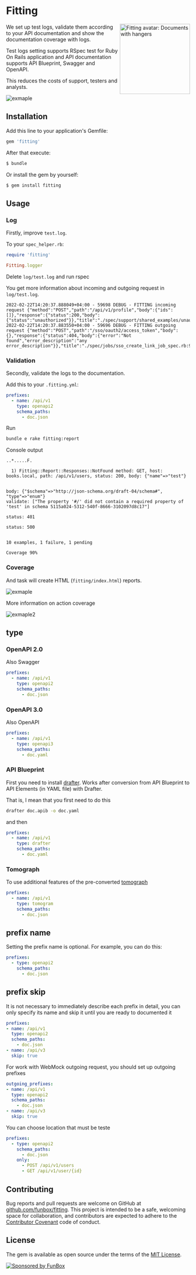 # Fitting

<img align="right" width="192" height="192"
alt="Fitting avatar: Documents with hangers"
src="./images/logo.png">

We set up test logs, validate them according to your API documentation and show the documentation coverage with logs.

Test logs setting supports RSpec test for Ruby On Rails application and API documentation supports API Blueprint, 
Swagger and OpenAPI.

This reduces the costs of support, testers and analysts.

![exmaple](images/example.png)

## Installation
Add this line to your application's Gemfile:
```ruby
gem 'fitting'
```

After that execute:
```bash
$ bundle
```

Or install the gem by yourself:
```bash
$ gem install fitting
```

## Usage
### Log
Firstly, improve `test.log`.

To your `spec_helper.rb`:

```ruby
require 'fitting'

Fitting.logger
```

Delete `log/test.log` and run rspec

You get more information about incoming and outgoing request in `log/test.log`.

```
2022-02-22T14:20:37.888049+04:00 - 59698 DEBUG - FITTING incoming request {"method":"POST","path":"/api/v1/profile","body":{"ids":[]},"response":{"status":200,"body":{"status":"unauthorized"}},"title":"./spec/support/shared_examples/unauthorized.rb:8","group":"./spec/support/shared_examples/unauthorized.rb"}
2022-02-22T14:20:37.883550+04:00 - 59696 DEBUG - FITTING outgoing request {"method":"POST","path":"/sso/oauth2/access_token","body":{},"response":{"status":404,"body":{"error":"Not found","error_description":"any error_description"}},"title":"./spec/jobs/sso_create_link_job_spec.rb:93","group":"./spec/jobs/sso_create_link_job_spec.rb"}
```

### Validation
Secondly, validate the logs to the documentation.

Add this to your `.fitting.yml`:

```yaml
prefixes:
  - name: /api/v1
    type: openapi2
    schema_paths:
      - doc.json
```

Run 
```bash
bundle e rake fitting:report
```

Console output

```text
..*.....F.

  1) Fitting::Report::Responses::NotFound method: GET, host: books.local, path: /api/v1/users, status: 200, body: {"name"=>"test"}


body: {"$schema"=>"http://json-schema.org/draft-04/schema#", "type"=>"enum"}
validate: ["The property '#/' did not contain a required property of 'test' in schema 5115a024-5312-540f-8666-3102097d8c17"]

status: 401

status: 500


10 examples, 1 failure, 1 pending

Coverage 90%
```

### Coverage
And task will create HTML (`fitting/index.html`) reports.

![exmaple](images/example.png)

More information on action coverage

![exmaple2](images/example2.png)

## type

### OpenAPI 2.0
Also Swagger

```yaml
prefixes:
  - name: /api/v1
    type: openapi2
    schema_paths:
      - doc.json
```

### OpenAPI 3.0
Also OpenAPI

```yaml
prefixes:
  - name: /api/v1
    type: openapi3
    schema_paths:
      - doc.yaml
```

### API Blueprint
First you need to install [drafter](https://github.com/apiaryio/drafter).
Works after conversion from API Blueprint to API Elements (in YAML file) with Drafter.

That is, I mean that you first need to do this

```bash
drafter doc.apib -o doc.yaml
```

and then

```yaml
prefixes:
  - name: /api/v1
    type: drafter
    schema_paths:
      - doc.yaml
```

### Tomograph

To use additional features of the pre-converted [tomograph](https://github.com/funbox/tomograph)

```yaml
prefixes:
  - name: /api/v1
    type: tomogram
    schema_paths:
      - doc.json
```

## prefix name

Setting the prefix name is optional. For example, you can do this:

```yaml
prefixes:
  - type: openapi2
    schema_paths:
      - doc.json
```

## prefix skip

It is not necessary to immediately describe each prefix in detail, you can only specify its name and skip it until you are ready to documented it
```yaml
prefixes:
- name: /api/v1
  type: openapi2
  schema_paths:
    - doc.json
- name: /api/v3
  skip: true
```

For work with WebMock outgoing request, you should set up outgoing prefixes
```yaml
outgoing_prefixes:
- name: /api/v1
  type: openapi2
  schema_paths:
    - doc.json
- name: /api/v3
  skip: true
```

You can choose location that must be teste

```yaml
prefixes:
  - type: openapi2
    schema_paths:
      - doc.json
    only:
      - POST /api/v1/users
      - GET /api/v1/user/{id}
```

## Contributing

Bug reports and pull requests are welcome on GitHub at [github.com/funbox/fitting](https://github.com/funbox/fitting).
This project is intended to be a safe, welcoming space for collaboration, and contributors are expected to adhere to the [Contributor Covenant](http://contributor-covenant.org) code of conduct.

## License

The gem is available as open source under the terms of the [MIT License](http://opensource.org/licenses/MIT).

[![Sponsored by FunBox](https://funbox.ru/badges/sponsored_by_funbox_centered.svg)](https://funbox.ru)
